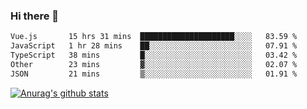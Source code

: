 ### Hi there 👋



<!--
**webB1an/webB1an** is a ✨ _special_ ✨ repository because its `README.md` (this file) appears on your GitHub profile.

Here are some ideas to get you started:

- 🔭 I’m currently working on ...
- 🌱 I’m currently learning ...
- 👯 I’m looking to collaborate on ...
- 🤔 I’m looking for help with ...
- 💬 Ask me about ...
- 📫 How to reach me: ...
- 😄 Pronouns: ...
- ⚡ Fun fact: ...
-->

<!--START_SECTION:waka-->

```txt
Vue.js       15 hrs 31 mins  █████████████████████░░░░   83.59 %
JavaScript   1 hr 28 mins    ██░░░░░░░░░░░░░░░░░░░░░░░   07.91 %
TypeScript   38 mins         █░░░░░░░░░░░░░░░░░░░░░░░░   03.42 %
Other        23 mins         ▓░░░░░░░░░░░░░░░░░░░░░░░░   02.07 %
JSON         21 mins         ▒░░░░░░░░░░░░░░░░░░░░░░░░   01.91 %
```

<!--END_SECTION:waka-->


[![Anurag's github stats](https://github-readme-stats.vercel.app/api?username=webB1an&show_icons=true&theme=radical)](https://github.com/anuraghazra/github-readme-stats)

